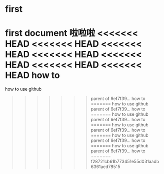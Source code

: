 # first
first document
啦啦啦
<<<<<<< HEAD
<<<<<<< HEAD
<<<<<<< HEAD
<<<<<<< HEAD
<<<<<<< HEAD
<<<<<<< HEAD
<<<<<<< HEAD
how to
=======
how to use github
>>>>>>> parent of 6ef7f39... how to
=======
how to use github
>>>>>>> parent of 6ef7f39... how to
=======
how to use github
>>>>>>> parent of 6ef7f39... how to
=======
how to use github
>>>>>>> parent of 6ef7f39... how to
=======
how to use github
>>>>>>> parent of 6ef7f39... how to
=======
how to use github
>>>>>>> parent of 6ef7f39... how to
=======
>>>>>>> f28721cb61b773451e55d031aadb6361aed78515
